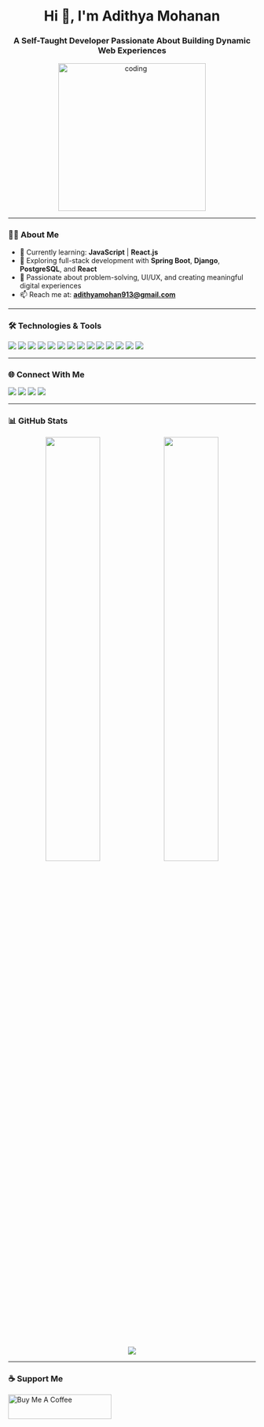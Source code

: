 <h1 align="center">Hi 👋, I'm Adithya Mohanan</h1>
<h3 align="center">A Self-Taught Developer Passionate About Building Dynamic Web Experiences</h3>

<p align="center">
  <img src="https://user-images.githubusercontent.com/55389276/140866485-8fb1c876-9a8f-4d6a-98dc-08c4981eaf70.gif" width="300" alt="coding">
</p>

---

### 👨‍💻 About Me

- 🌱 Currently learning: **JavaScript** | **React.js**
- 🚀 Exploring full-stack development with **Spring Boot**, **Django**, **PostgreSQL**, and **React**
- 🎯 Passionate about problem-solving, UI/UX, and creating meaningful digital experiences
- 📫 Reach me at: **adithyamohan913@gmail.com**

---

### 🛠️ Technologies & Tools

<p align="left">
  <img src="https://img.shields.io/badge/-Java-007396?logo=java&logoColor=white&style=flat" />
  <img src="https://img.shields.io/badge/-Spring%20Boot-6DB33F?logo=springboot&logoColor=white&style=flat" />
  <img src="https://img.shields.io/badge/-Hibernate-59666C?logo=hibernate&logoColor=white&style=flat" />
  <img src="https://img.shields.io/badge/-HTML5-E34F26?logo=html5&logoColor=fff&style=flat" />
  <img src="https://img.shields.io/badge/-CSS3-1572B6?logo=css3&logoColor=fff&style=flat" />
  <img src="https://img.shields.io/badge/-JavaScript-F7DF1E?logo=javascript&logoColor=000&style=flat" />
  <img src="https://img.shields.io/badge/-React-61DAFB?logo=react&logoColor=000&style=flat" />
  <img src="https://img.shields.io/badge/-Python-3776AB?logo=python&logoColor=fff&style=flat" />
  <img src="https://img.shields.io/badge/-Django-092E20?logo=django&logoColor=fff&style=flat" />
  <img src="https://img.shields.io/badge/-PostgreSQL-4169E1?logo=postgresql&logoColor=fff&style=flat" />
  <img src="https://img.shields.io/badge/-Docker-2496ED?logo=docker&logoColor=fff&style=flat" />
  <img src="https://img.shields.io/badge/-Git-F05032?logo=git&logoColor=fff&style=flat" />
  <img src="https://img.shields.io/badge/-Figma-F24E1E?logo=figma&logoColor=fff&style=flat" />
  <img src="https://img.shields.io/badge/-Linux-FCC624?logo=linux&logoColor=000&style=flat" />
</p>

---

### 🌐 Connect With Me

<p align="left">
  <a href="https://www.linkedin.com/in/adithya-mohanan-473617211/" target="_blank"><img src="https://img.shields.io/badge/LinkedIn-0A66C2?logo=linkedin&logoColor=white&style=flat" /></a>
  <a href="https://instagram.com/adithyamohan.x" target="_blank"><img src="https://img.shields.io/badge/Instagram-E4405F?logo=instagram&logoColor=white&style=flat" /></a>
  <a href="https://www.youtube.com/channel/UCIUOGe4uWmp_VoXMcUAvqpw" target="_blank"><img src="https://img.shields.io/badge/YouTube-FF0000?logo=youtube&logoColor=white&style=flat" /></a>
  <a href="https://www.facebook.com/adithya.mohanan.77/" target="_blank"><img src="https://img.shields.io/badge/Facebook-1877F2?logo=facebook&logoColor=white&style=flat" /></a>
</p>

---

### 📊 GitHub Stats

<p align="center">
  <img src="https://github-readme-stats.vercel.app/api?username=adithyamohanan&show_icons=true&theme=react&locale=en" width="47%" />
  <img src="https://github-readme-stats.vercel.app/api/top-langs/?username=adithyamohanan&layout=compact&theme=react&hide_border=true" width="47%" />
</p>

<p align="center">
  <img src="https://github-readme-streak-stats.herokuapp.com/?user=adithyamohanan&theme=react" />
</p>

---

### ☕ Support Me

<a href="https://www.buymeacoffee.com/adithyamohanan" target="_blank">
  <img src="https://cdn.buymeacoffee.com/buttons/v2/default-yellow.png" height="50" width="210" alt="Buy Me A Coffee">
</a>
